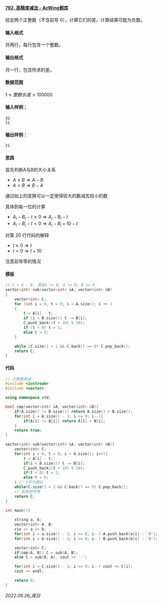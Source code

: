 #### [792. 高精度减法 - AcWing题库](https://www.acwing.com/problem/content/794/)

给定两个正整数（不含前导 $0$），计算它们的差，计算结果可能为负数。

#### 输入格式

共两行，每行包含一个整数。

#### 输出格式

共一行，包含所求的差。

#### 数据范围

$1≤整数长度≤100000$

#### 输入样例：

```
32
11
```

#### 输出样例：

```
21
```

#### 思路

首先判断A与B的大小关系

- $A \geq B \Rightarrow A - B$ 
- $A < B \Rightarrow B - A$

通过如上的变换可以一定使得较大的数减去较小的数

具体到每一位的计算

- $A_i - B_i - t \geq 0 \Rightarrow A_i - B_i - t$
- $A_i - B_i - t < 0 \Rightarrow A_i - B_i + 10 - t$

对第 $20$ 行代码的解释

- $t \geq 0 \Rightarrow t$
- $t < 0 \Rightarrow t + 10$

注意前导零的情况

#### 模板

```cpp
// C = A - B, 满足A >= B, A >= 0, B >= 0
vector<int> sub(vector<int> &A, vector<int> &B)
{
    vector<int> C;
    for (int i = 0, t = 0; i < A.size(); i ++ )
    {
        t = A[i] - t;
        if (i < B.size()) t -= B[i];
        C.push_back((t + 10) % 10);
        if (t < 0) t = 1;
        else t = 0;
    }

    while (C.size() > 1 && C.back() == 0) C.pop_back();
    return C;
}
```

#### 代码

```cpp
// 大整数相减
#include <iostream>
#include <vector>

using namespace std;

bool cmp(vector<int> &A, vector<int> &B){
    if(A.size() != B.size()) return A.size() > B.size();
    for(int i = A.size() - 1; i >= 0; i--){
        if(A[i] != B[i]) return A[i] > B[i];
    }
    return true;
}

vector<int> sub(vector<int> &A, vector<int> &B){
    vector<int> C;
    for(int i = 0, t = 0; i < A.size(); i++){
        t = A[i] - t;
        if(i < B.size()) t -= B[i];
        C.push_back((t + 10) % 10);
        if(t < 0) t = 1;
        else t = 0;
    } // t作为借位
    while(C.size() > 1 && C.back() == 0) C.pop_back();
    // 去除前导零
    return C;
}

int main(){
    
    string a, b;
    vector<int> A, B;
    cin >> a >> b;
    for(int i = a.size() - 1; i >= 0; i--) A.push_back(a[i] - '0');
    for(int i = b.size() - 1; i >= 0; i--) B.push_back(b[i] - '0');

    vector<int> C;
    if(cmp(A, B)) C = sub(A, B);
    else C = sub(B, A), cout << '-';

    for(int i = C.size() - 1; i >= 0; i--) cout << C[i];
    cout << endl;

    return 0;
}
```


*2022.06.26_周日*